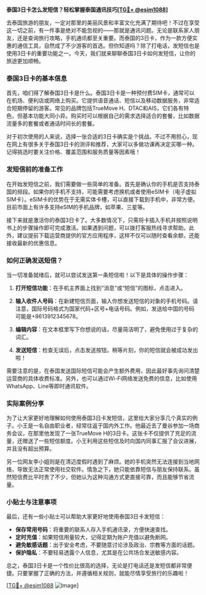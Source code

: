 **泰国3日卡怎么发短信？轻松掌握泰国通讯技巧[[TG💪+ @esim1088](https://t.me/s/esim1088)]**

去泰国旅游的朋友，一定对那里的美丽风景和丰富文化充满了期待吧！不过在享受这一切之前，有一件事是绝对不能忽视的——那就是通讯问题。无论是联系家人朋友，还是查询旅行攻略，手机通讯都至关重要。而泰国的3日卡，作为一款方便实惠的通信工具，自然成了不少游客的首选。但你知道吗？除了打电话，发短信也是使用3日卡的重要功能之一。今天，我们就来聊聊泰国3日卡如何发短信，让你的旅途更加顺畅。

### 泰国3日卡的基本信息

首先，咱们得了解泰国3日卡是什么。泰国3日卡是一种预付费SIM卡，通常可以在机场、便利店或网络上购买。它提供语音通话、短信以及移动数据服务，非常适合短期停留的游客。常见的品牌包括TrueMove H、DTAC和AIS，它们各有特色，但基本功能大同小异。购买时可以根据自己的需求选择适合的套餐，比如数据流量多的套餐或者通话时间长的套餐。

对于初次使用的人来说，选择一张合适的3日卡确实是个挑战。不过不用担心，现在网上有很多关于泰国3日卡的测评和推荐，大家可以多做功课再决定买哪一种。记得挑选时要关注价格、覆盖范围和服务质量等因素哦！

### 发短信前的准备工作

在开始发短信之前，我们需要做一些简单的准备。首先是确认你的手机是否支持泰国的频段。如果你的手机不支持，可能需要考虑换机或者使用eSIM卡（电子虚拟SIM卡）。eSIM卡的优势在于无需实体卡槽，可以直接下载到手机中，非常方便。目前市面上有许多支持eSIM的手机品牌，如苹果、三星等。

接下来就是激活你的泰国3日卡了。大多数情况下，只需将卡插入手机并按照说明书上的步骤操作即可完成激活。如果遇到问题，可以拨打客服热线寻求帮助。此外，建议提前下载运营商提供的官方应用程序，这样不仅可以随时查看余额，还能接收最新的优惠信息。

### 如何正确发送短信？

当一切准备就绪后，就可以尝试发送第一条短信啦！以下是具体的操作步骤：

1. **打开短信功能**：在手机主界面上找到“消息”或“短信”的图标，点击进入。
   
2. **输入收件人号码**：在新建短信页面，输入你想发送短信的对象的手机号码。请注意，国际号码格式为国家代码+区号+电话号码。例如，发送给中国的号码可能是+8613912345678。

3. **编辑内容**：在文本框里写下你想说的话，尽量简洁明了，避免使用过于复杂的词汇。

4. **发送短信**：检查无误后，点击发送按钮。稍等片刻，你的短信就会被成功发出啦！

需要注意的是，在泰国发送国际短信可能会产生额外费用，因此最好事先询问清楚运营商的具体收费标准。另外，也可以通过Wi-Fi网络发送免费的信息，比如使用WhatsApp、Line等即时通讯软件。

### 实际案例分享

为了让大家更好地理解如何使用泰国3日卡发短信，这里给大家分享几个真实的例子。小王是一名自由职业者，经常往返于国内外工作。他最近去了曼谷参加一场商务会议，在那里他发现了一张TrueMove H的3日卡。这张卡不仅提供了充足的流量，还赠送了一些短信额度。小王利用这些短信及时向国内同事汇报了会议进展，并且没有超出预算。

另一位网友李小姐则是在清迈度假时遇到了麻烦。她的手机突然无法连接到当地网络，导致无法正常使用社交软件。情急之下，她只能依靠短信与朋友保持联系。虽然短信费比平时贵了不少，但她认为这种沟通方式更直接可靠，而且能够节省流量。

### 小贴士与注意事项

最后，还有一些小贴士可以帮助大家更好地使用泰国3日卡发短信：

- **保存常用号码**：将重要的联系人存入手机通讯录，方便快速查找。
- **定时充值**：如果短信用量较大，记得定期为账户充值以避免断网。
- **避免敏感话题**：出于安全考虑，不要随意讨论涉及政治、宗教等方面的话题。
- **保护隐私**：不要轻易透露个人信息，尤其是在公共场合发送敏感内容。

总之，泰国3日卡是一个性价比很高的选择，无论是打电话还是发短信都非常便捷。只要掌握了正确的方法，并遵循相关规则，就能尽情享受旅行的乐趣啦！

[[TG💪+ @esim1088](https://t.me/s/esim1088) ![Image](https://i.postimg.cc/4NQfJmqS/Snipaste-2025-05-13-00-14-12.png)]